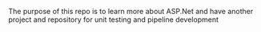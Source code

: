 The purpose of this repo is to learn more about ASP.Net and have another project and repository for unit testing and pipeline development
